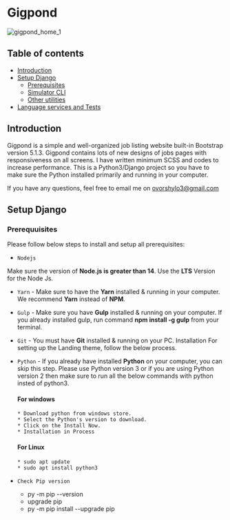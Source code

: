 # Gigpond

![gigpond_home_1](https://user-images.githubusercontent.com/104790363/231290539-64715f7f-0136-4cd8-ac5c-d79f5eb84dae.png)

## Table of contents
- [Introduction](#Introduction)
- [Setup Django](#Setup-Django)
  * [Prerequisites](#Prerequisites)
  * [Simulator CLI](#simulator-cli)
  * [Other utilities](#other-utilities)
- [Language services and Tests](#language-services-and-tests)

## Introduction
Gigpond is a simple and well-organized job listing website built-in Bootstrap version 5.1.3.
Gigpond contains lots of new designs of jobs pages with responsiveness on all screens.
I have written minimum SCSS and codes to increase performance.
This is a Python3/Django project so you have to make sure the Python installed primarily and running in your computer.

If you have any questions, feel free to email me on ovorshylo3@gmail.com
## Setup Django
### Prerequuisites
Please follow below steps to install and setup all prerequisites:

  - `Nodejs` 
  
  Make sure the version of **Node.js is greater than 14**. Use the **LTS** Version for the Node Js.

  - `Yarn` - Make sure to have the **Yarn** installed & running in your computer. We recommend **Yarn** instead of **NPM**.

  - `Gulp` - Make sure you have **Gulp** installed & running on your computer. If you already installed gulp, run command **npm install -g gulp** from your terminal.

  - `Git` - You must have **Git** installed & running on your PC. Installation For setting up the Landing theme, follow the below process.

  - `Python` - If you already have installed **Python** on your computer, you can skip this step. Please use Python version 3 or if you are using Python version 2 then make sure to run all the below commands with python insted of python3.

      #### For windows
        * Download python from windows store.
        * Select the Python's version to download.
        * Click on the Install Now.
        * Installation in Process

      #### For Linux
        * sudo apt update
        * sudo apt install python3

  - `Check Pip version`
    * py -m pip --version
    * upgrade pip
    * py -m pip install --upgrade pip
